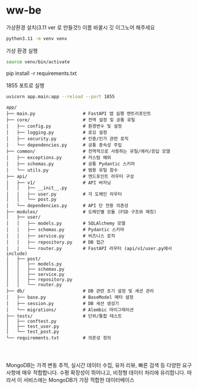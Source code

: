 # ww-be


가상환경 설치(3.11 ver 로 만들것!) 이름 바꿀시 깃 이그노어 해주세요 

```bash
python3.11 -m venv venv
```

가상 환경 실행
```bash
source venv/bin/activate
```
pip install -r requirements.txt



1855 포트로 실행

```bash
uvicorn app.main:app --reload --port 1855
```



```
app/
├── main.py                  # FastAPI 앱 실행 엔트리포인트
├── core/                    # 전역 설정 및 공통 유틸
│   ├── config.py            # 환경변수 및 설정
│   ├── logging.py           # 로깅 설정
│   ├── security.py          # 인증/인가 관련 로직
│   └── dependencies.py      # 공통 종속성 주입
├── common/                  # 전역적으로 사용하는 유틸/에러/응답 모델
│   ├── exceptions.py        # 커스텀 예외
│   ├── schemas.py           # 공통 Pydantic 스키마
│   └── utils.py             # 범용 유틸 함수
├── api/                     # 엔드포인트 라우터 구성
│   ├── v1/                  # API 버저닝
│   │   ├── __init__.py
│   │   ├── user.py          # 각 도메인 라우터
│   │   └── post.py
│   └── dependencies.py      # API 단 전용 의존성
├── modules/                 # 도메인별 모듈 (FSD 구조와 매칭)
│   ├── user/
│   │   ├── models.py        # SQLAlchemy 모델
│   │   ├── schemas.py       # Pydantic 스키마
│   │   ├── service.py       # 비즈니스 로직
│   │   ├── repository.py    # DB 접근
│   │   └── router.py        # FastAPI 라우터 (api/v1/user.py에서 include)
│   ├── post/
│   │   ├── models.py
│   │   ├── schemas.py
│   │   ├── service.py
│   │   ├── repository.py
│   │   └── router.py
├── db/                      # DB 관련 초기 설정 및 세션 관리
│   ├── base.py              # BaseModel 메타 설정
│   ├── session.py           # DB 세션 생성기
│   └── migrations/          # Alembic 마이그레이션
├── tests/                   # 단위/통합 테스트
│   ├── conftest.py
│   ├── test_user.py
│   └── test_post.py
└── requirements.txt         # 의존성 정의




```




MongoDB는 가격 변동 추적, 실시간 데이터 수집, 유저 리뷰, 빠른 검색 등 다양한 요구 사항에 매우 적합합니다. 수평 확장성이 뛰어나고, 비정형 데이터 처리에 유리합니다. 따라서 이 서비스에는 MongoDB가 가장 적합한 데이터베이스


